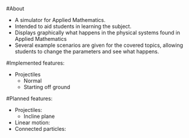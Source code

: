 #About
- A simulator for Applied Mathematics.
- Intended to aid students in learning the subject.
- Displays graphically what happens in the physical systems found in Applied Mathematics
- Several example scenarios are given for the covered topics, allowing students to change the parameters and see what happens.

#Implemented features:
- Projectiles
	- Normal
	- Starting off ground
		
#Planned features:
- Projectiles:
	- Incline plane
- Linear motion:
- Connected particles:
